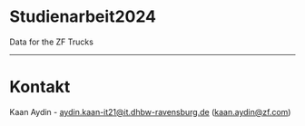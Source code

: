 # Studienarbeit2024
Data for the ZF Trucks

--------------

# Kontakt
Kaan Aydin - aydin.kaan-it21@it.dhbw-ravensburg.de (kaan.aydin@zf.com)
